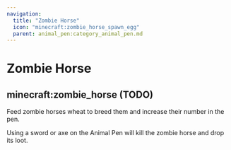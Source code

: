 ```yaml
---
navigation:
  title: "Zombie Horse"
  icon: "minecraft:zombie_horse_spawn_egg"
  parent: animal_pen:category_animal_pen.md
---
```


# Zombie Horse

## minecraft:zombie_horse (TODO)

<GameScene zoom={4}>
  <Entity id="minecraft:zombie_horse" />
</GameScene>

<ItemImage id="minecraft:wheat" />

Feed zombie horses wheat to breed them and increase their number in the pen.

<ItemImage id="minecraft:diamond_sword" />

Using a sword or axe on the Animal Pen will kill the zombie horse and drop its loot.

